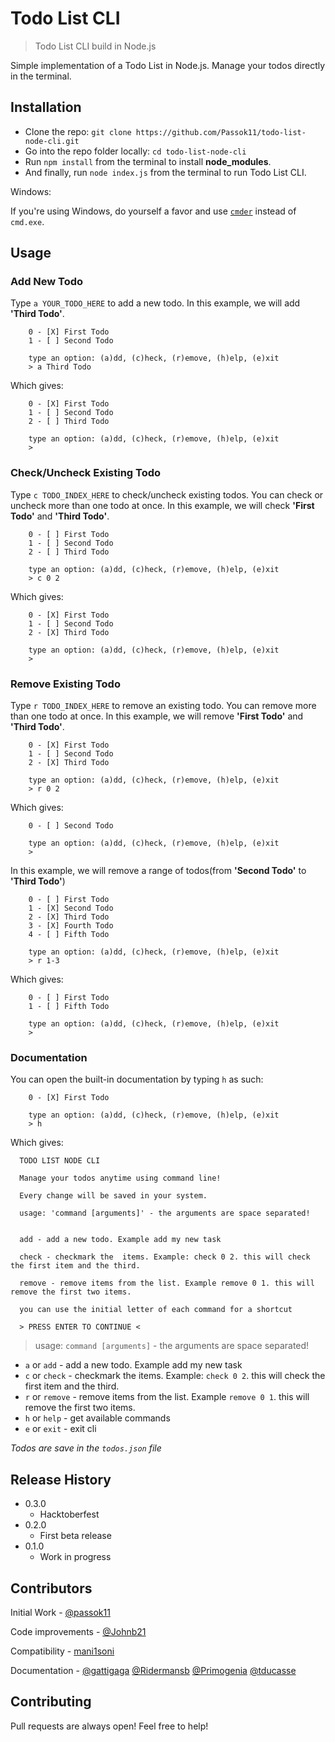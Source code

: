 

# Todo List CLI
> Todo List CLI build in Node.js

Simple implementation of a Todo List in Node.js. Manage your todos directly in the terminal.

## Installation

- Clone the repo: `git clone https://github.com/Passok11/todo-list-node-cli.git`
- Go into the repo folder locally: `cd todo-list-node-cli`
- Run `npm install` from the terminal to install **node_modules**.
- And finally, run `node index.js` from the terminal to run Todo List CLI.

Windows:

If you're using Windows, do yourself a favor and use [`cmder`](http://cmder.net/) instead of `cmd.exe`.


## Usage

### Add New Todo

Type `a YOUR_TODO_HERE` to add a new todo. In this example, we will add **'Third Todo'**.

```
    0 - [X] First Todo
    1 - [ ] Second Todo

    type an option: (a)dd, (c)heck, (r)emove, (h)elp, (e)xit
    > a Third Todo
```

Which gives:

```
    0 - [X] First Todo
    1 - [ ] Second Todo
    2 - [ ] Third Todo

    type an option: (a)dd, (c)heck, (r)emove, (h)elp, (e)xit
    >
```

### Check/Uncheck Existing Todo

Type `c TODO_INDEX_HERE` to check/uncheck existing todos. You can check or uncheck more than one todo at once. In this example, we will check **'First Todo'** and **'Third Todo'**.

```
    0 - [ ] First Todo
    1 - [ ] Second Todo
    2 - [ ] Third Todo

    type an option: (a)dd, (c)heck, (r)emove, (h)elp, (e)xit
    > c 0 2
```

Which gives:

```
    0 - [X] First Todo
    1 - [ ] Second Todo
    2 - [X] Third Todo

    type an option: (a)dd, (c)heck, (r)emove, (h)elp, (e)xit
    >
```

### Remove Existing Todo

Type `r TODO_INDEX_HERE` to remove an existing todo. You can remove more than one todo at once. In this example, we will remove **'First Todo'** and **'Third Todo'**.

```
    0 - [X] First Todo
    1 - [ ] Second Todo
    2 - [X] Third Todo

    type an option: (a)dd, (c)heck, (r)emove, (h)elp, (e)xit
    > r 0 2
```

Which gives:

```
    0 - [ ] Second Todo

    type an option: (a)dd, (c)heck, (r)emove, (h)elp, (e)xit
    >
```

In this example, we will remove a range of todos(from **'Second Todo'** to **'Third Todo'**)
```
    0 - [ ] First Todo
    1 - [X] Second Todo
    2 - [X] Third Todo
    3 - [X] Fourth Todo
    4 - [ ] Fifth Todo

    type an option: (a)dd, (c)heck, (r)emove, (h)elp, (e)xit
    > r 1-3
```

Which gives:

```
    0 - [ ] First Todo
    1 - [ ] Fifth Todo

    type an option: (a)dd, (c)heck, (r)emove, (h)elp, (e)xit
    >
```

### Documentation

You can open the built-in documentation by typing `h` as such:

```
    0 - [X] First Todo

    type an option: (a)dd, (c)heck, (r)emove, (h)elp, (e)xit
    > h
```

Which gives:

```
  TODO LIST NODE CLI

  Manage your todos anytime using command line!

  Every change will be saved in your system.

  usage: 'command [arguments]' - the arguments are space separated!


  add - add a new todo. Example add my new task

  check - checkmark the  items. Example: check 0 2. this will check the first item and the third.

  remove - remove items from the list. Example remove 0 1. this will remove the first two items.

  you can use the initial letter of each command for a shortcut

  > PRESS ENTER TO CONTINUE <
```

  > usage: `command [arguments]` - the arguments are space separated!

* `a` or `add` - add a new todo. Example add my new task
* `c` or `check` - checkmark the items. Example: `check 0 2`. this will check the first item and the third.
* `r` or `remove` - remove items from the list. Example `remove 0 1`. this will remove the first two items.
* `h` or `help` - get available commands
* `e` or `exit` - exit cli

*Todos are save in the `todos.json` file*

## Release History
* 0.3.0
    * Hacktoberfest
* 0.2.0
    * First beta release
* 0.1.0
    * Work in progress

## Contributors

Initial Work - [@passok11](https://twitter.com/passocabr)

Code improvements - [@Johnb21](https://github.com/Johnb21)

Compatibility - [mani1soni](https://github.com/mani1soni)

Documentation - [@gattigaga](https://github.com/gattigaga)
[@Ridermansb](https://github.com/Ridermansb)
[@Primogenia](https://github.com/Primogenia)
[@tducasse](https://github.com/tducasse)


## Contributing

Pull requests are always open! Feel free to help!
